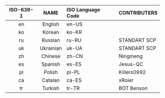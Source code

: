 | ISO-639-1 |   NAME    | ISO Language Code | CONTRIBUTERS |
| :-------: | :-------: | :---------------- | ------------ |
|    en     |  English  | en-US             |              |
|    ko     |  Korean   | ko-KR             |              |
|    ru     |  Russian  | ru-RU             | STANDART SCP |
|    uk     | Ukrainian | uk-UA             | STANDART SCP |
|    zh     |  Chinese  | zh-CN             | Ningmeng     |
|    es     |  Spanish  | es-ES             | Jesus-QC     |
|    pl     |  Polish   | pl-PL             | Killers0992  |
|    ca     |  Catalan  | ca-ES             | xRoier       |
|    tr     |  Turkish  | tr-TR             | BOT Benson   |
